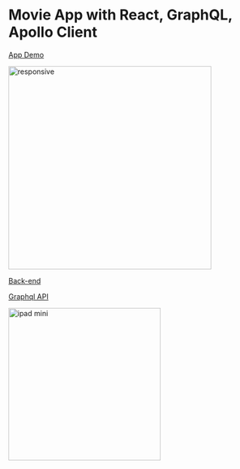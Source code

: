 # Movie App with React, GraphQL, Apollo Client

[App Demo](https://dokinqs.github.io/movie-app/)

<img width="400" alt="responsive" src="https://user-images.githubusercontent.com/22225317/44823178-ecd72180-abcc-11e8-92bd-072f60c36a3b.png">

[Back-end](https://github.com/dokinqs/movie-app-backend)

[Graphql API](https://movie-app-backend-dasacvbblg.now.sh/)

<img width="300" alt="ipad mini" src="https://user-images.githubusercontent.com/22225317/44823179-ee084e80-abcc-11e8-9194-64a3c4c0373c.png">
